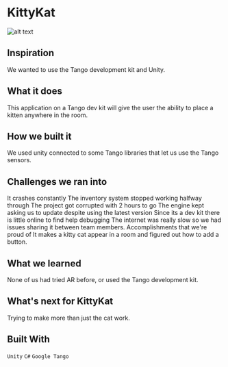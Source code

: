 # KittyKat

![alt text](https://challengepost-s3-challengepost.netdna-ssl.com/photos/production/software_photos/000/481/540/datas/gallery.jpg "KittyKat")

## Inspiration
We wanted to use the Tango development kit and Unity.

## What it does
This application on a Tango dev kit will give the user the ability to place a kitten anywhere in the room.

## How we built it
We used unity connected to some Tango libraries that let us use the Tango sensors.

## Challenges we ran into
It crashes constantly
The inventory system stopped working halfway through
The project got corrupted with 2 hours to go
The engine kept asking us to update despite using the latest version
Since its a dev kit there is little online to find help debugging
The internet was really slow so we had issues sharing it between team members.
Accomplishments that we're proud of
It makes a kitty cat appear in a room and figured out how to add a button.

## What we learned
None of us had tried AR before, or used the Tango development kit.

## What's next for KittyKat
Trying to make more than just the cat work.

## Built With
`Unity` `C#` `Google Tango`
